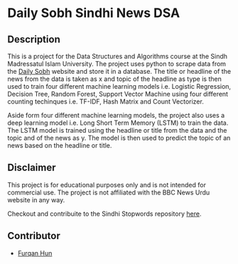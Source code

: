 # Daily Sobh Sindhi News DSA

## Description
This is a project for the Data Structures and Algorithms course at the Sindh Madressatul Islam University. The project uses python to scrape data from the [Daily Sobh](https://dailysobh.com) website and store it in a database. The title or headline of the news from the data is taken as x and topic of the headline as type is then used to train four different machine learning models i.e. Logistic Regression, Decision Tree, Random Forest, Support Vector Machine using four different counting techinques i.e. TF-IDF, Hash Matrix and Count Vectorizer.

Aside form four different machine learning models, the project also uses a deep learning model i.e. Long Short Term Memory (LSTM) to train the data. The LSTM model is trained using the headline or title from the data and the topic and of the news as y. The model is then used to predict the topic of an news based on the headline or title.

## Disclaimer
This project is for educational purposes only and is not intended for commercial use. The project is not affiliated with the BBC News Urdu website in any way.

Checkout and contribuite to the Sindhi Stopwords repository [here](https://github.com/alinawazuob/sindhi-TPTS/).

## Contributor
- [Furqan Hun](https://github.com/furqanhun)